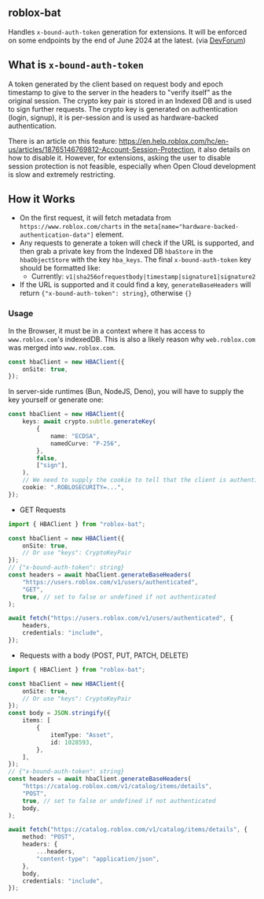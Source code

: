 ## roblox-bat

Handles `x-bound-auth-token` generation for extensions. It will be enforced on some endpoints by the
end of June 2024 at the latest. (via
[DevForum](https://devforum.roblox.com/t/introducing-account-session-protection/2668306/179))

## What is `x-bound-auth-token`

A token generated by the client based on request body and epoch timestamp to give to the server in
the headers to "verify itself" as the original session. The crypto key pair is stored in an Indexed
DB and is used to sign further requests. The crypto key is generated on authentication (login,
signup), it is per-session and is used as hardware-backed authentication.

There is an article on this feature:
https://en.help.roblox.com/hc/en-us/articles/18765146769812-Account-Session-Protection, it also
details on how to disable it. However, for extensions, asking the user to disable session protection
is not feasible, especially when Open Cloud development is slow and extremely restricting.

## How it Works

- On the first request, it will fetch metadata from `https://www.roblox.com/charts` in the
  `meta[name="hardware-backed-authentication-data"]` element.
- Any requests to generate a token will check if the URL is supported, and then grab a private key
  from the Indexed DB `hbaStore` in the `hbaObjectStore` with the key `hba_keys`. The final
  `x-bound-auth-token` key should be formatted like:
  - Currently: `v1|sha256ofrequestbody|timestamp|signature1|signature2`
- If the URL is supported and it could find a key, `generateBaseHeaders` will return
  `{"x-bound-auth-token": string}`, otherwise `{}`

### Usage

In the Browser, it must be in a context where it has access to `www.roblox.com`'s indexedDB. This is
also a likely reason why `web.roblox.com` was merged into `www.roblox.com`.

```ts
const hbaClient = new HBAClient({
    onSite: true,
});
```

In server-side runtimes (Bun, NodeJS, Deno), you will have to supply the key yourself or generate
one:

```ts
const hbaClient = new HBAClient({
    keys: await crypto.subtle.generateKey(
        {
            name: "ECDSA",
            namedCurve: "P-256",
        },
        false,
        ["sign"],
    ),
    // We need to supply the cookie to tell that the client is authenticated, otherwise we can set hbaClient.isAuthenticated externally.
    cookie: ".ROBLOSECURITY=...",
});
```

- GET Requests

```ts
import { HBAClient } from "roblox-bat";

const hbaClient = new HBAClient({
    onSite: true,
    // Or use "keys": CryptoKeyPair
});
// {"x-bound-auth-token": string}
const headers = await hbaClient.generateBaseHeaders(
    "https://users.roblox.com/v1/users/authenticated",
    "GET",
    true, // set to false or undefined if not authenticated
);

await fetch("https://users.roblox.com/v1/users/authenticated", {
    headers,
    credentials: "include",
});
```

- Requests with a body (POST, PUT, PATCH, DELETE)

```ts
import { HBAClient } from "roblox-bat";

const hbaClient = new HBAClient({
    onSite: true,
    // Or use "keys": CryptoKeyPair
});
const body = JSON.stringify({
    items: [
        {
            itemType: "Asset",
            id: 1028593,
        },
    ],
});
// {"x-bound-auth-token": string}
const headers = await hbaClient.generateBaseHeaders(
    "https://catalog.roblox.com/v1/catalog/items/details",
    "POST",
    true, // set to false or undefined if not authenticated
    body,
);

await fetch("https://catalog.roblox.com/v1/catalog/items/details", {
    method: "POST",
    headers: {
        ...headers,
        "content-type": "application/json",
    },
    body,
    credentials: "include",
});
```
